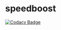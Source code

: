 # speedboost
[![Codacy Badge](https://api.codacy.com/project/badge/Grade/89288ef65f4e43e0a81a721362da1627)](https://www.codacy.com?utm_source=github.com&utm_medium=referral&utm_content=itotallyrock/speedboost&utm_campaign=badger)